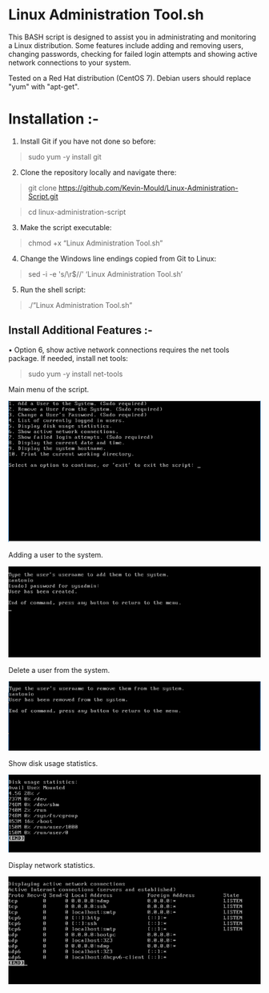 # Linux Administration Tool.sh
This BASH script is designed to assist you in administrating and monitoring a Linux distribution. Some features include adding and removing users, changing passwords, checking for failed login attempts and showing active network connections to your system. 

Tested on a Red Hat distribution (CentOS 7). Debian users should replace "yum" with "apt-get".

# **Installation :-**
1.	Install Git if you have not done so before:
> sudo yum -y install git
2.	Clone the repository locally and navigate there:
> git clone https://github.com/Kevin-Mould/Linux-Administration-Script.git

> cd linux-administration-script
3.	Make the script executable:
> chmod +x “Linux Administration Tool.sh”
4.	Change the Windows line endings copied from Git to Linux:
> sed -i -e 's/\r$//' ‘Linux Administration Tool.sh’
5.	Run the shell script:
>	./”Linux Administration Tool.sh”


## **Install Additional Features :-**

•	Option 6, show active network connections requires the net tools package. If needed, install net tools:
> sudo yum -y install net-tools

Main menu of the script.

![](Pictures/mainMenu.PNG)

Adding a user to the system.

![](Pictures/addUser.PNG)

Delete a user from the system.

![](Pictures/delUser.PNG)

Show disk usage statistics.

![](Pictures/diskUsage.PNG)

Display network statistics.

![](Pictures/networkStats.PNG)
